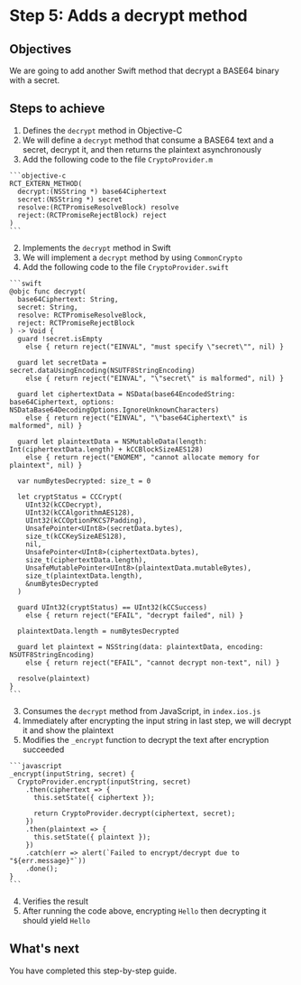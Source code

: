 # Step 5: Adds a decrypt method

## Objectives

We are going to add another Swift method that decrypt a BASE64 binary with a secret.

## Steps to achieve

1. Defines the `decrypt` method in Objective-C
  1. We will define a `decrypt` method that consume a BASE64 text and a secret, decrypt it, and then returns the plaintext asynchronously
  2. Add the following code to the file `CryptoProvider.m`

    ```objective-c
    RCT_EXTERN_METHOD(
      decrypt:(NSString *) base64Ciphertext
      secret:(NSString *) secret
      resolve:(RCTPromiseResolveBlock) resolve
      reject:(RCTPromiseRejectBlock) reject
    )
    ```

2. Implements the `decrypt` method in Swift
  1. We will implement a `decrypt` method by using `CommonCrypto`
  2. Add the following code to the file `CryptoProvider.swift`

    ```swift
    @objc func decrypt(
      base64Ciphertext: String,
      secret: String,
      resolve: RCTPromiseResolveBlock,
      reject: RCTPromiseRejectBlock
    ) -> Void {
      guard !secret.isEmpty
        else { return reject("EINVAL", "must specify \"secret\"", nil) }

      guard let secretData = secret.dataUsingEncoding(NSUTF8StringEncoding)
        else { return reject("EINVAL", "\"secret\" is malformed", nil) }

      guard let ciphertextData = NSData(base64EncodedString: base64Ciphertext, options: NSDataBase64DecodingOptions.IgnoreUnknownCharacters)
        else { return reject("EINVAL", "\"base64Ciphertext\" is malformed", nil) }

      guard let plaintextData = NSMutableData(length: Int(ciphertextData.length) + kCCBlockSizeAES128)
        else { return reject("ENOMEM", "cannot allocate memory for plaintext", nil) }

      var numBytesDecrypted: size_t = 0

      let cryptStatus = CCCrypt(
        UInt32(kCCDecrypt),
        UInt32(kCCAlgorithmAES128),
        UInt32(kCCOptionPKCS7Padding),
        UnsafePointer<UInt8>(secretData.bytes),
        size_t(kCCKeySizeAES128),
        nil,
        UnsafePointer<UInt8>(ciphertextData.bytes),
        size_t(ciphertextData.length),
        UnsafeMutablePointer<UInt8>(plaintextData.mutableBytes),
        size_t(plaintextData.length),
        &numBytesDecrypted
      )

      guard UInt32(cryptStatus) == UInt32(kCCSuccess)
        else { return reject("EFAIL", "decrypt failed", nil) }

      plaintextData.length = numBytesDecrypted

      guard let plaintext = NSString(data: plaintextData, encoding: NSUTF8StringEncoding)
        else { return reject("EFAIL", "cannot decrypt non-text", nil) }

      resolve(plaintext)
    }
    ```

3. Consumes the `decrypt` method from JavaScript, in `index.ios.js`
  1. Immediately after encrypting the input string in last step, we will decrypt it and show the plaintext
  2. Modifies the `_encrypt` function to decrypt the text after encryption succeeded

    ```javascript
    _encrypt(inputString, secret) {
      CryptoProvider.encrypt(inputString, secret)
        .then(ciphertext => {
          this.setState({ ciphertext });

          return CryptoProvider.decrypt(ciphertext, secret);
        })
        .then(plaintext => {
          this.setState({ plaintext });
        })
        .catch(err => alert(`Failed to encrypt/decrypt due to "${err.message}"`))
        .done();
    }
    ```

4. Verifies the result
  1. After running the code above, encrypting `Hello` then decrypting it should yield `Hello`

## What's next

You have completed this step-by-step guide.
